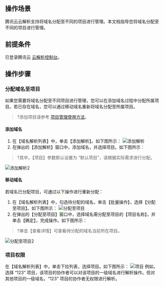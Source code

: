 ## 操作场景

腾讯云云解析支持将域名分配至不同的项目进行管理。本文档指导您将域名分配至不同的项目进行管理。

## 前提条件
已登录腾讯云 [云解析控制台](https://console.cloud.tencent.com/cns)。

## 操作步骤

### 分配域名至项目
如果您需要将域名分配至不同项目进行管理，您可以在添加域名过程中分配所属项目。若已存在域名，您可以通过移动域名重新将域名分配至所属项目。
>?添加项目请参考 [项目管理使用方法](https://cloud.tencent.com/document/product/378/10861)。
>
#### 添加域名
1. 在【域名解析列表】中，单击【添加解析】。如下图所示：
![添加解析](https://main.qcloudimg.com/raw/08178846f4297113c942fc42230a8090.png)
2. 在弹出的【添加解析】窗口中，添加域名，并选择项目。如下图所示：
>?其中，【项目】参数默认设置为 “默认项目”，请根据实际需求进行分配。
>
![添加解析2](https://main.qcloudimg.com/raw/89478eda46605952c53cbc86a1e217ca.png)

#### 移动域名
若域名已分配项目，可通过以下操作进行重新分配：
1. 在【域名解析列表】中，勾选待分配的域名，单击【批量操作】，选择【分配至项目】。如下图所示：
![分配至项目](https://main.qcloudimg.com/raw/a99c5d77823ced7b51e4d8ac55dfb297.png)
2. 在弹出的【分配至项目】窗口中，选择域名需分配至项目的【项目名称】，并单击【确定】，完成操作。如下图所示：
>?单击【查看详情】可查看待分配的域名当前所在项目。
>
![分配至项目2](https://main.qcloudimg.com/raw/4c0e71078a2c8c5cce8c08c61c02c1ff.png)


### 项目权限

在【域名解析列表】中，单击下拉列表，选择项目。如下图所示：
![项目](https://main.qcloudimg.com/raw/c6c6fc1b03b740257b084ef043e5d78a.png)
例如，选择 “123” 项目，该项目的协作者可以对该项目的一级域名进行解析操作。但对其他项目的一级域名，“123” 项目的协作者无权限进行解析。

